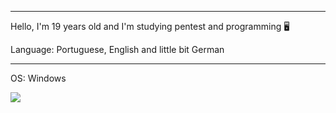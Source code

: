 
___________________________________________________________________

Hello, I'm 19 years old and I'm studying pentest and programming 🖥

Language: Portuguese, English and little bit German
____________________________________________________________________

OS: Windows

<img src="https://github-readme-stats.vercel.app/api?username=wen1x&&show_icons=true&title_color=ffffff&icon_color=bb2acf&text_color=daf7dc&bg_color=151515">
